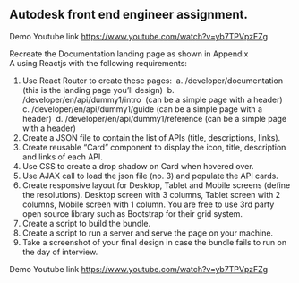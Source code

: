 ## Autodesk front end engineer assignment.

Demo Youtube link
https://www.youtube.com/watch?v=yb7TPVpzFZg

Recreate the Documentation landing page as shown in Appendix A using Reactjs with the following requirements: 
1.	Use React Router to create these pages: 
  a.	/developer/documentation  (this is the landing page you’ll design) 
  b.	/developer/en/api/dummy1/intro  (can be a simple page with a header) 
  c.	/developer/en/api/dummy1/guide (can be a simple page with a header) 
  d.	/developer/en/api/dummy1/reference (can be a simple page with a header) 
2.	Create a JSON file to contain the list of APIs (title, descriptions, links). 
3.	Create reusable “Card” component to display the icon, title, description and links of each API. 
4.	Use CSS to create a drop shadow on Card when hovered over. 
5.	Use AJAX call to load the json file (no. 3) and populate the API cards. 
6.	Create responsive layout for Desktop, Tablet and Mobile screens (define the resolutions). Desktop screen with 3 columns, Tablet screen with 2 columns, Mobile screen with 1 column. You are free to use 3rd party open source library such as Bootstrap for their grid system. 
7.	Create a script to build the bundle. 
8.	Create a script to run a server and serve the page on your machine. 
9.	Take a screenshot of your final design in case the bundle fails to run on the day of interview. 

Demo Youtube link
https://www.youtube.com/watch?v=yb7TPVpzFZg
